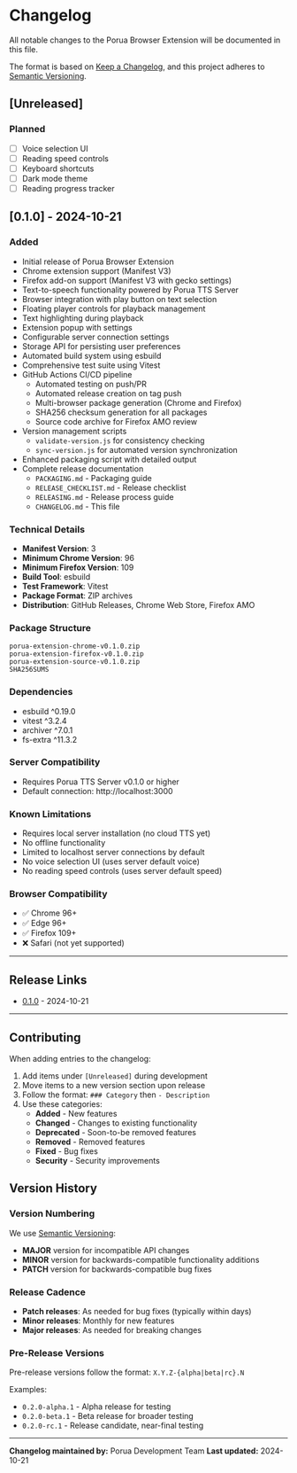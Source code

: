 # Changelog

All notable changes to the Porua Browser Extension will be documented in this file.

The format is based on [Keep a Changelog](https://keepachangelog.com/en/1.0.0/),
and this project adheres to [Semantic Versioning](https://semver.org/spec/v2.0.0.html).

## [Unreleased]

### Planned
- [ ] Voice selection UI
- [ ] Reading speed controls
- [ ] Keyboard shortcuts
- [ ] Dark mode theme
- [ ] Reading progress tracker

## [0.1.0] - 2024-10-21

### Added
- Initial release of Porua Browser Extension
- Chrome extension support (Manifest V3)
- Firefox add-on support (Manifest V3 with gecko settings)
- Text-to-speech functionality powered by Porua TTS Server
- Browser integration with play button on text selection
- Floating player controls for playback management
- Text highlighting during playback
- Extension popup with settings
- Configurable server connection settings
- Storage API for persisting user preferences
- Automated build system using esbuild
- Comprehensive test suite using Vitest
- GitHub Actions CI/CD pipeline
  - Automated testing on push/PR
  - Automated release creation on tag push
  - Multi-browser package generation (Chrome and Firefox)
  - SHA256 checksum generation for all packages
  - Source code archive for Firefox AMO review
- Version management scripts
  - `validate-version.js` for consistency checking
  - `sync-version.js` for automated version synchronization
- Enhanced packaging script with detailed output
- Complete release documentation
  - `PACKAGING.md` - Packaging guide
  - `RELEASE_CHECKLIST.md` - Release checklist
  - `RELEASING.md` - Release process guide
  - `CHANGELOG.md` - This file

### Technical Details
- **Manifest Version**: 3
- **Minimum Chrome Version**: 96
- **Minimum Firefox Version**: 109
- **Build Tool**: esbuild
- **Test Framework**: Vitest
- **Package Format**: ZIP archives
- **Distribution**: GitHub Releases, Chrome Web Store, Firefox AMO

### Package Structure
```
porua-extension-chrome-v0.1.0.zip
porua-extension-firefox-v0.1.0.zip
porua-extension-source-v0.1.0.zip
SHA256SUMS
```

### Dependencies
- esbuild ^0.19.0
- vitest ^3.2.4
- archiver ^7.0.1
- fs-extra ^11.3.2

### Server Compatibility
- Requires Porua TTS Server v0.1.0 or higher
- Default connection: http://localhost:3000

### Known Limitations
- Requires local server installation (no cloud TTS yet)
- No offline functionality
- Limited to localhost server connections by default
- No voice selection UI (uses server default voice)
- No reading speed controls (uses server default speed)

### Browser Compatibility
- ✅ Chrome 96+
- ✅ Edge 96+
- ✅ Firefox 109+
- ❌ Safari (not yet supported)

---

## Release Links

- [0.1.0](https://github.com/YOUR_USERNAME/porua/releases/tag/plugin-v0.1.0) - 2024-10-21

---

## Contributing

When adding entries to the changelog:

1. Add items under `[Unreleased]` during development
2. Move items to a new version section upon release
3. Follow the format: `### Category` then `- Description`
4. Use these categories:
   - **Added** - New features
   - **Changed** - Changes to existing functionality
   - **Deprecated** - Soon-to-be removed features
   - **Removed** - Removed features
   - **Fixed** - Bug fixes
   - **Security** - Security improvements

## Version History

### Version Numbering

We use [Semantic Versioning](https://semver.org/):
- **MAJOR** version for incompatible API changes
- **MINOR** version for backwards-compatible functionality additions
- **PATCH** version for backwards-compatible bug fixes

### Release Cadence

- **Patch releases**: As needed for bug fixes (typically within days)
- **Minor releases**: Monthly for new features
- **Major releases**: As needed for breaking changes

### Pre-Release Versions

Pre-release versions follow the format: `X.Y.Z-{alpha|beta|rc}.N`

Examples:
- `0.2.0-alpha.1` - Alpha release for testing
- `0.2.0-beta.1` - Beta release for broader testing
- `0.2.0-rc.1` - Release candidate, near-final testing

---

**Changelog maintained by:** Porua Development Team
**Last updated:** 2024-10-21
